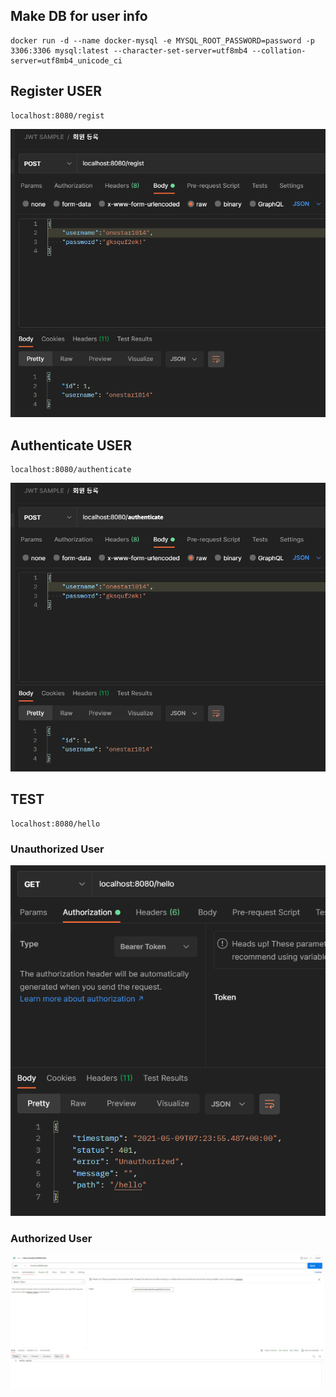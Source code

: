## Make DB for user info
```
docker run -d --name docker-mysql -e MYSQL_ROOT_PASSWORD=password -p 3306:3306 mysql:latest --character-set-server=utf8mb4 --collation-server=utf8mb4_unicode_ci
```

## Register USER
```
localhost:8080/regist
```
![Register User](./register_user.png)

## Authenticate USER
```
localhost:8080/authenticate
```
![Authenticate User](./authenticate_user.png)
## TEST
```
localhost:8080/hello
```
### Unauthorized User
![Unauthorized User](./unauthorized.png)

### Authorized User
![Authorized User](./authorized.png)